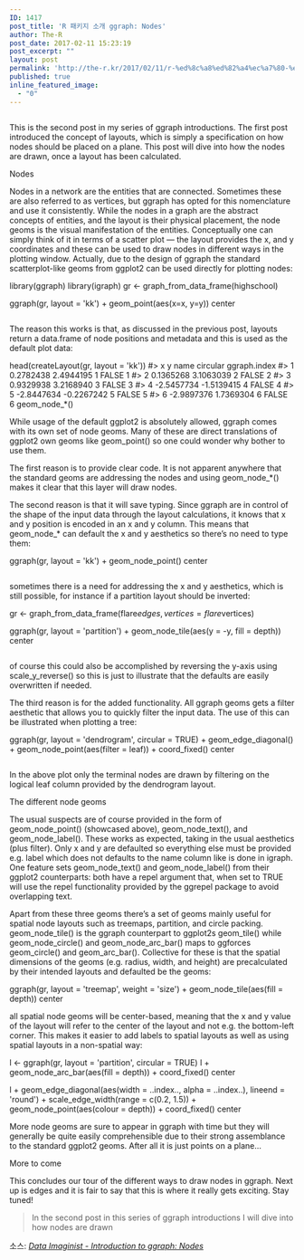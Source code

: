 ```yaml
---
ID: 1417
post_title: 'R 패키지 소개 ggraph: Nodes'
author: The-R
post_date: 2017-02-11 15:23:19
post_excerpt: ""
layout: post
permalink: 'http://the-r.kr/2017/02/11/r-%ed%8c%a8%ed%82%a4%ec%a7%80-%ec%86%8c%ea%b0%9c-ggraph-nodes/'
published: true
inline_featured_image:
  - "0"
---
```

<a href="http://www.data-imaginist.com/2017/ggraph-introduction-nodes/"><img class="alignnone size-full" src="http://the-r.kr/wp-content/uploads/2017/02/unnamed-chunk-6-1.png" alt="" /></a>

This is the second post in my series of ggraph introductions. The first post introduced the concept of layouts, which is simply a specification on how nodes should be placed on a plane. This post will dive into how the nodes are drawn, once a layout has been calculated.

Nodes

Nodes in a network are the entities that are connected. Sometimes these are also referred to as vertices, but ggraph has opted for this nomenclature and use it consistently. While the nodes in a graph are the abstract concepts of entities, and the layout is their physical placement, the node geoms is the visual manifestation of the entities. Conceptually one can simply think of it in terms of a scatter plot — the layout provides the x, and y coordinates and these can be used to draw nodes in different ways in the plotting window. Actually, due to the design of ggraph the standard scatterplot-like geoms from ggplot2 can be used directly for plotting nodes:

library(ggraph)
library(igraph)
gr <- graph_from_data_frame(highschool)

ggraph(gr, layout = 'kk') + 
    geom_point(aes(x=x, y=y))
center

<a href="http://www.data-imaginist.com/2017/ggraph-introduction-nodes/"><img class="alignnone size-full" src="http://the-r.kr/wp-content/uploads/2017/02/unnamed-chunk-2-1.png" alt="" /></a>

The reason this works is that, as discussed in the previous post, layouts return a data.frame of node positions and metadata and this is used as the default plot data:

head(createLayout(gr, layout = 'kk'))
#>            x          y name circular ggraph.index
#> 1  0.2782438  2.4944195    1    FALSE            1
#> 2  0.1365268  3.1063039    2    FALSE            2
#> 3  0.9329938  3.2168940    3    FALSE            3
#> 4 -2.5457734 -1.5139415    4    FALSE            4
#> 5 -2.8447634 -0.2267242    5    FALSE            5
#> 6 -2.9897376  1.7369304    6    FALSE            6
geom_node_*()

While usage of the default ggplot2 is absolutely allowed, ggraph comes with its own set of node geoms. Many of these are direct translations of ggplot2 own geoms like geom_point() so one could wonder why bother to use them.

The first reason is to provide clear code. It is not apparent anywhere that the standard geoms are addressing the nodes and using geom_node_*() makes it clear that this layer will draw nodes.

The second reason is that it will save typing. Since ggraph are in control of the shape of the input data through the layout calculations, it knows that x and y position is encoded in an x and y column. This means that geom_node_* can default the x and y aesthetics so there’s no need to type them:

ggraph(gr, layout = 'kk') + 
    geom_node_point()
center

<a href="http://www.data-imaginist.com/2017/ggraph-introduction-nodes/"><img class="alignnone size-full" src="http://the-r.kr/wp-content/uploads/2017/02/unnamed-chunk-4-1.png" alt="" /></a>

sometimes there is a need for addressing the x and y aesthetics, which is still possible, for instance if a partition layout should be inverted:

gr <- graph_from_data_frame(flare$edges, vertices = flare$vertices)

ggraph(gr, layout = 'partition') + 
    geom_node_tile(aes(y = -y, fill = depth))
center

<a href="http://www.data-imaginist.com/2017/ggraph-introduction-nodes/"><img class="alignnone size-full" src="http://the-r.kr/wp-content/uploads/2017/02/unnamed-chunk-5-1.png" alt="" /></a>

of course this could also be accomplished by reversing the y-axis using scale_y_reverse() so this is just to illustrate that the defaults are easily overwritten if needed.

The third reason is for the added functionality. All ggraph geoms gets a filter aesthetic that allows you to quickly filter the input data. The use of this can be illustrated when plotting a tree:

ggraph(gr, layout = 'dendrogram', circular = TRUE) + 
    geom_edge_diagonal() + 
    geom_node_point(aes(filter = leaf)) + 
    coord_fixed()
center

<a href="http://www.data-imaginist.com/2017/ggraph-introduction-nodes/"><img class="alignnone size-full" src="http://the-r.kr/wp-content/uploads/2017/02/unnamed-chunk-7-1.png" alt="" /></a>

In the above plot only the terminal nodes are drawn by filtering on the logical leaf column provided by the dendrogram layout.

The different node geoms

The usual suspects are of course provided in the form of geom_node_point() (showcased above), geom_node_text(), and geom_node_label(). These works as expected, taking in the usual aesthetics (plus filter). Only x and y are defaulted so everything else must be provided e.g. label which does not defaults to the name column like is done in igraph. One feature sets geom_node_text() and geom_node_label() from their ggplot2 counterparts: both have a repel argument that, when set to TRUE will use the repel functionality provided by the ggrepel package to avoid overlapping text.

Apart from these three geoms there’s a set of geoms mainly useful for spatial node layouts such as treemaps, partition, and circle packing. geom_node_tile() is the ggraph counterpart to ggplot2s geom_tile() while geom_node_circle() and geom_node_arc_bar() maps to ggforces geom_circle() and geom_arc_bar(). Collective for these is that the spatial dimensions of the geoms (e.g. radius, width, and height) are precalculated by their intended layouts and defaulted be the geoms:

ggraph(gr, layout = 'treemap', weight = 'size') + 
    geom_node_tile(aes(fill = depth))
center


all spatial node geoms will be center-based, meaning that the x and y value of the layout will refer to the center of the layout and not e.g. the bottom-left corner. This makes it easier to add labels to spatial layouts as well as using spatial layouts in a non-spatial way:

l <- ggraph(gr, layout = 'partition', circular = TRUE)
l + geom_node_arc_bar(aes(fill = depth)) + 
    coord_fixed()
center

l + geom_edge_diagonal(aes(width = ..index.., alpha = ..index..), lineend = 'round') + 
    scale_edge_width(range = c(0.2, 1.5)) + 
    geom_node_point(aes(colour = depth)) + 
    coord_fixed()
center

More node geoms are sure to appear in ggraph with time but they will generally be quite easily comprehensible due to their strong assemblance to the standard ggplot2 geoms. After all it is just points on a plane…

More to come

This concludes our tour of the different ways to draw nodes in ggraph. Next up is edges and it is fair to say that this is where it really gets exciting. Stay tuned!


<blockquote>In the second post in this series of ggraph introductions I will dive into how nodes are drawn</blockquote><p>소스: <em><a href="http://www.data-imaginist.com/2017/ggraph-introduction-nodes/">Data Imaginist - Introduction to ggraph: Nodes</a></em></p>
